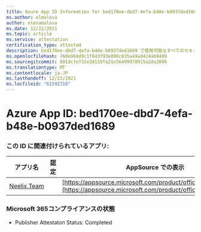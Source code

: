 ```yaml
---
title: Azure App ID Information for bed170ee-dbd7-4efa-b48e-b0937ded1689
ms.author: elmalova
author: elenamalova
ms.date: 12/22/2021
ms.topic: article
ms.service: attestation
certification_type: attested
description: bed170ee-dbd7-4efa-b48e-b0937ded1689 で使用可能なすべてのセキュリティおよびコンプライアンス情報。
ms.openlocfilehash: 760e968d9c1f843f93e896c835a49ad424ab0409
ms.sourcegitcommit: 801dcfe732e3d119fa21e56499978915a2da3896
ms.translationtype: MT
ms.contentlocale: ja-JP
ms.lasthandoff: 12/22/2021
ms.locfileid: "61592718"
---
```

# <a name="azure-app-id-bed170ee-dbd7-4efa-b48e-b0937ded1689"></a>Azure App ID: bed170ee-dbd7-4efa-b48e-b0937ded1689


### <a name="apps-associated-with-this-id"></a>この ID に関連付けられているアプリ:
| **アプリ名** | **認定** | **AppSource での表示** |
|--------------|---------------|-----------------------|
| [Neelix.Team](https://docs.microsoft.com/microsoft-365-app-certification/forward/WA200003047) |  | [https://appsource.microsoft.com/product/office/WA200003047](https://appsource.microsoft.com/product/office/WA200003047) |

### <a name="microsoft-365-app-compliance-status"></a>Microsoft 365コンプライアンスの状態
- Publisher Attestaton Status: Completed
